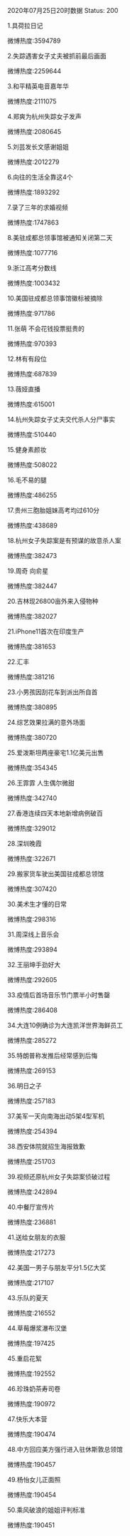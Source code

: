 2020年07月25日20时数据
Status: 200

1.具荷拉日记

微博热度:3594789

2.失踪遇害女子丈夫被抓前最后画面

微博热度:2259644

3.和平精英电音嘉年华

微博热度:2111075

4.郑爽为杭州失踪女子发声

微博热度:2080645

5.刘芸发长文感谢姐姐

微博热度:2012279

6.向往的生活全靠这4个

微博热度:1893292

7.录了三年的求婚视频

微博热度:1747863

8.美驻成都总领事馆被通知关闭第二天

微博热度:1077716

9.浙江高考分数线

微博热度:1003432

10.美国驻成都总领事馆徽标被摘除

微博热度:971786

11.张萌 不会花钱投票挺贵的

微博热度:970393

12.林有有段位

微博热度:687839

13.薇娅直播

微博热度:615001

14.杭州失踪女子丈夫交代杀人分尸事实

微博热度:510440

15.健身素颜妆

微博热度:508022

16.毛不易的腿

微博热度:486255

17.贵州三胞胎姐妹高考均过610分

微博热度:438689

18.杭州女子失踪案是有预谋的故意杀人案

微博热度:382473

19.周奇 向俞星

微博热度:382447

20.吉林现26800亩外来入侵物种

微博热度:382027

21.iPhone11首次在印度生产

微博热度:381653

22.汇丰

微博热度:381216

23.小男孩因刮花车到派出所自首

微博热度:380895

24.综艺效果拉满的意外场面

微博热度:380720

25.爱泼斯坦两座豪宅1.1亿美元出售

微博热度:354345

26.王霏霏 人生偶尔微甜

微博热度:342740

27.香港连续四天本地新增病例破百

微博热度:329012

28.深圳晚霞

微博热度:322671

29.搬家货车驶出美国驻成都总领馆

微博热度:307420

30.美术生才懂的日常

微博热度:298316

31.周深线上音乐会

微博热度:293894

32.王丽坤手劲好大

微博热度:292605

33.疫情后首场音乐节门票半小时售罄

微博热度:286408

34.大连10例确诊为大连凯洋世界海鲜员工

微博热度:285272

35.特朗普称发推后经常感到后悔

微博热度:269153

36.明日之子

微博热度:257183

37.美军一天向南海出动5架4型军机

微博热度:254394

38.西安体院就招生海报致歉

微博热度:251703

39.视频还原杭州女子失踪案侦破过程

微博热度:242894

40.中餐厅宣传片

微博热度:236881

41.送给女朋友的衣服

微博热度:217273

42.美国一男子与朋友平分1.5亿大奖

微博热度:217107

43.乐队的夏天

微博热度:216552

44.草莓爆浆瀑布汉堡

微博热度:197425

45.重启花絮

微博热度:192552

46.珍珠奶茶寿司卷

微博热度:190972

47.快乐大本营

微博热度:190474

48.中方回应美方强行进入驻休斯敦总领馆

微博热度:190457

49.杨怡女儿正面照

微博热度:190454

50.乘风破浪的姐姐评判标准

微博热度:190451

